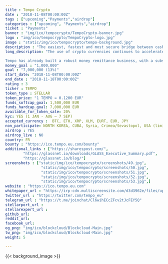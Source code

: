 ```yaml
---
title : Tempo Crypto
date : "2018-11-08T00:00:00Z"
tags : ["upcoming","Payments","airdrop"]
categories : ["upcoming", "Payments","airdrop"]
ticket : "Payments"
banner : "img/ico/tempocrypto/TempoCrypto-banner.jpg"
logo : "img/ico/tempocrypto/TempoCrypto-logo.jpg"
image : "static/img/ico/tempocrypto/tempo-background.jpg"
description : "The easiest, fastest and most secure bridge between cash and crypto!"
long_description: "The use of crypto currencies continues to accelerate. But exchanging crypto for fiat currencies remains difficult, limited and exposed to high volatility. Consequently, crypto currencies are still little used for purchasing goods and services. Tempo solves this. Tempo offers an easy way to get in and out of crypto, making the exchange faster, secure and available wherever you are. Which in turn, makes the the purchase of goods and services using cryptocurrencies easier.

Tempo has already built a robust money remittance business, with a substantial and growing international network of correspondents and agents. In fact, Tempo currently has the largest payment network of any licensed crypto exchange in the world. Tempo also has the only exchange offering both a private and distributed exchange to ensure best pricing, along with the EURT, a stable coin backed by cash on hand."
money_goal : "1,000,000"
goal : "7,000,000 (13%)"
start_date: "2018-11-08T00:00:00Z"
end_date : "2018-11-18T00:00:00Z"
rating : 3
ticker : TEMPO
token_type : STELLAR
token_price: "1 TEMPO = 0.1200 EUR"
funds_softcap_goal: 1,500,000 EUR
funds_hardcap_goal: 7,000,000 EUR
available_for_token_sale: 20%
kyc: YES (1 JAN - AUG – 7 SEP)
accepted_currency :  BTC, ETH, XRP, XLM, EURT, EUR, JPY
non_participate: NORTH KOREA, CUBA, Syria, Crimea/Sevastopol, USA (limited)
airdrop : YES
airdrop_live : NO
country: FR
bounty : "https://ico.tempo.eu.com/bounty"
additional_links : ["https://sharespost.com/",
        "https://glassnet.io/downloads/GLASS_Executive_Summary.pdf",
        "https://glassnet.io/blog/"]
screenshots : ["static/img/ico/tempocrypto/screenshots/49.jpg",
                "static/img/ico/tempocrypto/screenshots/50.jpg",
                "static/img/ico/tempocrypto/screenshots/51.jpg",
                "static/img/ico/tempocrypto/screenshots/52.jpg",
                "static/img/ico/tempocrypto/screenshots/53.jpg",]
website : "https://ico.tempo.eu.com"
whitepaper_url : "https://irp-cdn.multiscreensite.com/d3d3962e/files/uploaded/TEMPO-Whitepaper-pre-release-v27.a.pdf.pdf"
twitter_url : "https://twitter.com/tempo_eu"
telegram_url : "https://t.me/joinchat/Cl6wihECcZFcv2tJcFEY5Q"
stellarport_url : 
stellarexpert_url :
github_url:
reddit_url:
facebook_url:
og_png: "img/ico/blockcloud/Blockcloud-Main.jpg"
tw_png: "img/ico/blockcloud/Blockcloud-Main.jpg"
weight: 5

---
```



{{< background_image >}}
